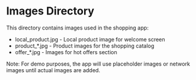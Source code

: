 # Images Directory

This directory contains images used in the shopping app:

- local_product.jpg - Local product image for welcome screen
- product_*.jpg - Product images for the shopping catalog
- offer_*.jpg - Images for hot offers section

Note: For demo purposes, the app will use placeholder images or network images until actual images are added.
